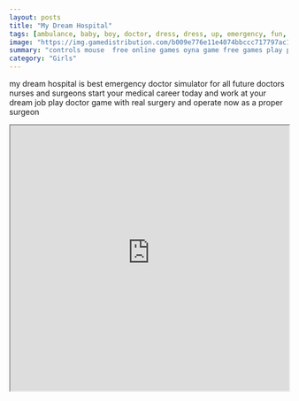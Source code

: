 ```yaml
---
layout: posts
title: "My Dream Hospital"
tags: [ambulance, baby, boy, doctor, dress, dress, up, emergency, fun, girl, hospital, html5, rescue, simulation, simulator, surgery, surgeon, webgl, free, online, games, oyna, game, free, games, play, play, games]
image: "https://img.gamedistribution.com/b009e776e11e4074bbccc717797ac1d4-512x384.jpeg"
summary: "controls mouse  free online games oyna game free games play play games"
category: "Girls"
---
```


my dream hospital is best emergency doctor simulator for all future doctors nurses and surgeons start your medical career today and work at your dream job play doctor game with real surgery and operate now as a proper surgeon

<iframe width="100%" height="480px;" src="https://html5.gamedistribution.com/b009e776e11e4074bbccc717797ac1d4/"></iframe>